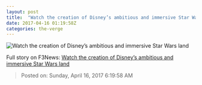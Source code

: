 ```yaml
---
layout: post
title:  "Watch the creation of Disney’s ambitious and immersive Star Wars land"
date: 2017-04-16 01:19:58Z
categories: the-verge
---
```


![Watch the creation of Disney’s ambitious and immersive Star Wars land](https://cdn0.vox-cdn.com/thumbor/mi_9GQTFTlN2AyFYPj2R7zYAnTs=/0x102:2040x1250/1600x900/cdn0.vox-cdn.com/uploads/chorus_image/image/54278847/DSC_2912_2040w.0.jpg)




Full story on F3News: [Watch the creation of Disney’s ambitious and immersive Star Wars land](http://www.f3nws.com/n/t3UbZC)

> Posted on: Sunday, April 16, 2017 6:19:58 AM
